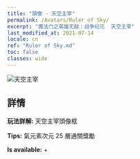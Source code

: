 ```yaml
---
title: "頭像 - 天空主宰"
permalink: /Avatars/Ruler of Sky/
excerpt: "魔法门之英雄无敌：战争纪元  天空主宰"
last_modified_at: 2021-07-14
locale: cn
ref: "Ruler of Sky.md"
toc: false
classes: wide
---
```

 ![天空主宰](/images/a/avatarFrame_41.png)

## 詳情

 **玩法詳解:** 天空主宰頭像框 

 **Tips:** 氣元素次元 25 層通關獎勵 

 **Is available:**  + 

